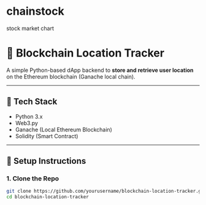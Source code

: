 # chainstock
stock market chart 
# 📍 Blockchain Location Tracker

A simple Python-based dApp backend to **store and retrieve user location** on the Ethereum blockchain (Ganache local chain).

---

## 🚀 Tech Stack

- Python 3.x
- Web3.py
- Ganache (Local Ethereum Blockchain)
- Solidity (Smart Contract)

---

## 🔧 Setup Instructions

### 1. Clone the Repo

```bash
git clone https://github.com/yourusername/blockchain-location-tracker.git
cd blockchain-location-tracker
